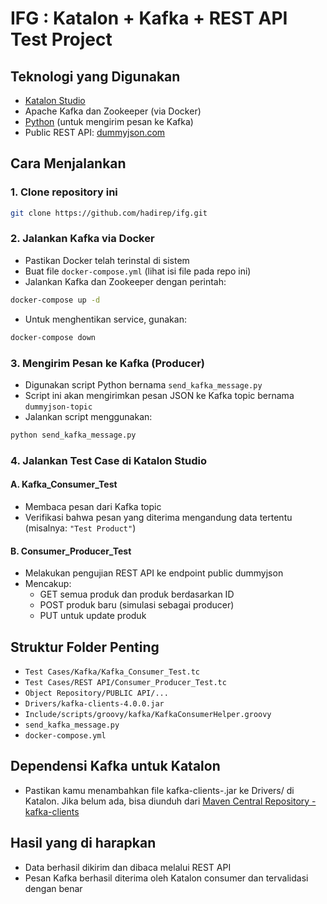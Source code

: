 # IFG : Katalon + Kafka + REST API Test Project

## Teknologi yang Digunakan
- [Katalon Studio](https://www.katalon.com/)
- Apache Kafka dan Zookeeper (via Docker)  
- [Python](https://www.python.org/downloads/) (untuk mengirim pesan ke Kafka)  
- Public REST API: [dummyjson.com](https://dummyjson.com/)

## Cara Menjalankan
### 1. **Clone repository ini**
```bash
git clone https://github.com/hadirep/ifg.git
```
### 2. **Jalankan Kafka via Docker**
- Pastikan Docker telah terinstal di sistem
- Buat file `docker-compose.yml` (lihat isi file pada repo ini)
- Jalankan Kafka dan Zookeeper dengan perintah:
```bash
docker-compose up -d
```
- Untuk menghentikan service, gunakan:
```bash
docker-compose down
```
### 3. **Mengirim Pesan ke Kafka (Producer)**
- Digunakan script Python bernama `send_kafka_message.py`
- Script ini akan mengirimkan pesan JSON ke Kafka topic bernama `dummyjson-topic`
- Jalankan script menggunakan:
```bash
python send_kafka_message.py
```
### 4. **Jalankan Test Case di Katalon Studio**
#### A. Kafka_Consumer_Test
- Membaca pesan dari Kafka topic
- Verifikasi bahwa pesan yang diterima mengandung data tertentu (misalnya: `"Test Product"`)

#### B. Consumer_Producer_Test
- Melakukan pengujian REST API ke endpoint public dummyjson
- Mencakup:
  - GET semua produk dan produk berdasarkan ID
  - POST produk baru (simulasi sebagai producer)
  - PUT untuk update produk

## Struktur Folder Penting
- `Test Cases/Kafka/Kafka_Consumer_Test.tc`  
- `Test Cases/REST API/Consumer_Producer_Test.tc`  
- `Object Repository/PUBLIC API/...`
- `Drivers/kafka-clients-4.0.0.jar`
- `Include/scripts/groovy/kafka/KafkaConsumerHelper.groovy`  
- `send_kafka_message.py`  
- `docker-compose.yml`

## Dependensi Kafka untuk Katalon
- Pastikan kamu menambahkan file kafka-clients-<versi>.jar ke Drivers/ di Katalon. Jika belum ada, bisa diunduh dari [Maven Central Repository - kafka-clients](https://central.sonatype.com/artifact/org.apache.kafka/kafka-clients/versions)

## Hasil yang di harapkan
- Data berhasil dikirim dan dibaca melalui REST API
- Pesan Kafka berhasil diterima oleh Katalon consumer dan tervalidasi dengan benar

